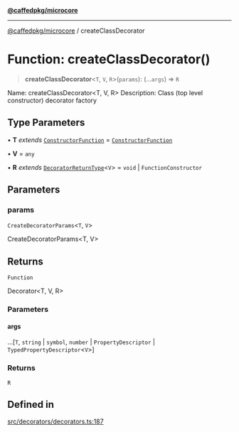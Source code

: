 [**@caffedpkg/microcore**](../README.md)

***

[@caffedpkg/microcore](../globals.md) / createClassDecorator

# Function: createClassDecorator()

> **createClassDecorator**\<`T`, `V`, `R`\>(`params`): (...`args`) => `R`

Name: createClassDecorator<T, V, R> 
Description: Class (top level constructor) decorator factory

## Type Parameters

• **T** *extends* [`ConstructorFunction`](../type-aliases/ConstructorFunction.md) = [`ConstructorFunction`](../type-aliases/ConstructorFunction.md)

• **V** = `any`

• **R** *extends* [`DecoratorReturnType`](../type-aliases/DecoratorReturnType.md)\<`V`\> = `void` \| `FunctionConstructor`

## Parameters

### params

`CreateDecoratorParams`\<`T`, `V`\>

CreateDecoratorParams<T, V>

## Returns

`Function`

Decorator<T, V, R>

### Parameters

#### args

...[`T`, `string` \| `symbol`, `number` \| `PropertyDescriptor` \| `TypedPropertyDescriptor`\<`V`\>]

### Returns

`R`

## Defined in

[src/decorators/decorators.ts:187](https://github.com/caffed/microcore/blob/3444f5042af4893783a848f270124aa74f8db032/src/decorators/decorators.ts#L187)

